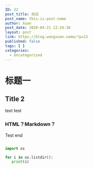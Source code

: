 ```yaml
---
ID: 22
post_title: 测试
post_name: this-is-post-name
author: Xuan
post_date: 2020-04-21 12:24:36
layout: post
link: https://blog.wangxuan.name/?p=22
published: false
tags: [ ]
categories:
  - Uncategorized
---
```

# 标题一
## Title 2

text test

### HTML？Markdown？

Test end

```python

import os

for i in os.listdir():
   print(i)

```
